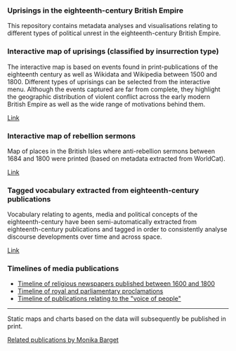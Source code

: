 ### Uprisings in the eighteenth-century British Empire

This repository contains metadata analyses and visualisations relating to different types of political unrest in the eighteenth-century British Empire.

### Interactive map of uprisings (classified by insurrection type)

The interactive map is based on events found in print-publications of the eighteenth century as well as Wikidata and Wikipedia between 1500 and 1800. Different types of uprisings can be selected from the interactive menu. Although the events captured are far from complete, they highlight the geographic distribution of violent conflict across the early modern British Empire as well as the wide range of motivations behind them.

[Link](https://monikabarget.github.io/Revolts)

### Interactive map of rebellion sermons

Map of places in the British Isles where anti-rebellion sermons between 1684 and 1800 were printed (based on metadata extracted from WorldCat).

[Link](https://monikabarget.github.io/Revolts)

### Tagged vocabulary extracted from eighteenth-century publications

Vocabulary relating to agents, media and political concepts of the eighteenth-century have been semi-automatically extracted from eighteenth-century publications and tagged in order to consistently analyse discourse developments over time and across space.

[Link](https://monikabarget.github.io/Revolts)

### Timelines of media publications

- [Timeline of religious newspapers published between 1600 and 1800](https://monikabarget.github.io/Revolts)
- [Timeline of royal and parliamentary proclamations](https://monikabarget.github.io/Revolts)
- [Timeline of publications relating to the "voice of people"](https://monikabarget.github.io/Revolts)

***

Static maps and charts based on the data will subsequently be published in print. 

[Related publications by Monika Barget](https://github.com/MonikaBarget/Revolts/publications)
